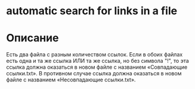 # automatic search for links in a file 

# Описание 

Есть два файла с разным количеством ссылок. Если в обоих файлах есть одна и та же ссылка ИЛИ та же ссылка, но без символа "!", то эта ссылка должна оказаться в новом файле с названием «Совпадающие ссылки.txt». В противном случае ссылка должна оказаться в новом файле с названием «Несовпадающие ссылки.txt».
